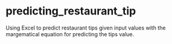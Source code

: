# predicting_restaurant_tip
Using Excel to predict restaurant tips given input values with the margematical equation for predicting the tips value.
